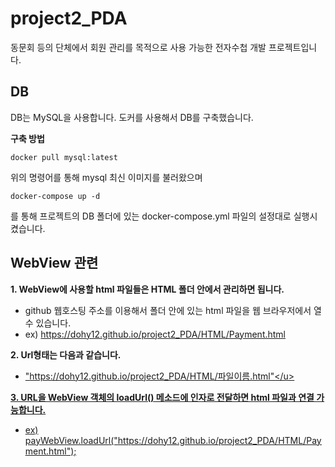 # project2_PDA
 동문회 등의 단체에서 회원 관리를 목적으로 사용 가능한 전자수첩 개발 프로젝트입니다.

## DB
DB는 MySQL을 사용합니다. 도커를 사용해서 DB를 구축했습니다.

**구축 방법**

    docker pull mysql:latest
  
위의 명령어를 통해 mysql 최신 이미지를 불러왔으며

    docker-compose up -d
를 통해 프로젝트의 DB 폴더에 있는 docker-compose.yml 파일의 설정대로 실행시켰습니다.

## WebView 관련
__1. WebView에 사용할 html 파일들은 HTML 폴더 안에서 관리하면 됩니다.__  

+ github 웹호스팅 주소를 이용해서 폴더 안에 있는 html 파일을 웹 브라우저에서 열 수 있습니다.
+ ex) <https://dohy12.github.io/project2_PDA/HTML/Payment.html>  

__2. Url형태는 다음과 같습니다.__  

+ <u>"https://dohy12.github.io/project2_PDA/HTML/파일이름.html"</u>  

__3. URL을 WebView 객체의 loadUrl() 메소드에 인자로 전달하면 html 파일과 연결 가능합니다.__
+ ex) payWebView.loadUrl("https://dohy12.github.io/project2_PDA/HTML/Payment.html");
